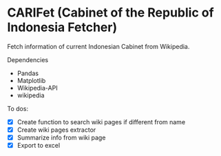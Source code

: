 # CARIFet (Cabinet of the Republic of Indonesia Fetcher)
Fetch information of current Indonesian Cabinet from Wikipedia.

Dependencies

* Pandas
* Matplotlib
* Wikipedia-API
* wikipedia

To dos:
- [x] Create function to search wiki pages if different from name
- [x] Create wiki pages extractor
- [x] Summarize info from wiki page
- [x] Export to excel
